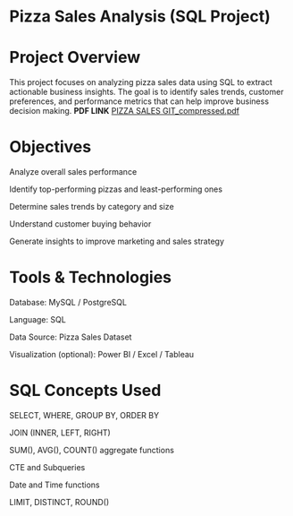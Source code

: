 # Pizza Sales Analysis (SQL Project)
# Project Overview

This project focuses on analyzing pizza sales data using SQL to extract actionable business insights. The goal is to identify sales trends, customer preferences, and performance metrics that can help improve business decision making.
**PDF LINK** [PIZZA SALES GIT_compressed.pdf](https://github.com/user-attachments/files/23160677/PIZZA.SALES.GIT_compressed.pdf)

# Objectives

Analyze overall sales performance


Identify top-performing pizzas and least-performing ones

Determine sales trends by category and size

Understand customer buying behavior

Generate insights to improve marketing and sales strategy

# Tools & Technologies

Database: MySQL / PostgreSQL

Language: SQL

Data Source: Pizza Sales Dataset

Visualization (optional): Power BI / Excel / Tableau

# SQL Concepts Used

SELECT, WHERE, GROUP BY, ORDER BY

JOIN (INNER, LEFT, RIGHT)

SUM(), AVG(), COUNT() aggregate functions

CTE and Subqueries

Date and Time functions

LIMIT, DISTINCT, ROUND()

